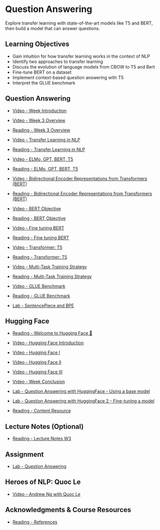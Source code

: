 # Question Answering

Explore transfer learning with state-of-the-art models like T5 and BERT, then build a model that can answer questions.

## Learning Objectives

- Gain intuition for how transfer learning works in the context of NLP
- Identify two approaches to transfer learning
- Discuss the evolution of language models from CBOW to T5 and Bert
- Fine-tune BERT on a dataset
- Implement context-based question answering with T5
- Interpret the GLUE benchmark

## Question Answering

- [Video - Week Introduction](https://www.coursera.org/learn/attention-models-in-nlp/lecture/aoycG/week-introduction)

- [Video - Week 3 Overview](https://www.coursera.org/learn/attention-models-in-nlp/lecture/SMxuK/week-3-overview)

- [Reading - Week 3 Overview](https://www.coursera.org/learn/attention-models-in-nlp/supplement/b1XuK/week-3-overview)

- [Video - Transfer Learning in NLP](https://www.coursera.org/learn/attention-models-in-nlp/lecture/qMRXX/transfer-learning-in-nlp)

- [Reading - Transfer Learning in NLP](https://www.coursera.org/learn/attention-models-in-nlp/supplement/6q7Xl/transfer-learning-in-nlp)

- [Video - ELMo, GPT, BERT, T5](https://www.coursera.org/learn/attention-models-in-nlp/lecture/iPUp8/elmo-gpt-bert-t5)

- [Reading - ELMo, GPT, BERT, T5](https://www.coursera.org/learn/attention-models-in-nlp/supplement/2j4D3/elmo-gpt-bert-t5)

- [Video - Bidirectional Encoder Representations from Transformers (BERT)](https://www.coursera.org/learn/attention-models-in-nlp/lecture/lZX7F/bidirectional-encoder-representations-from-transformers-bert)

- [Reading - Bidirectional Encoder Representations from Transformers (BERT)](https://www.coursera.org/learn/attention-models-in-nlp/supplement/Ly0mk/bidirectional-encoder-representations-from-transformers-bert)

- [Video - BERT Objective](https://www.coursera.org/learn/attention-models-in-nlp/lecture/1g8LM/bert-objective)

- [Reading - BERT Objective](https://www.coursera.org/learn/attention-models-in-nlp/supplement/TXXrt/bert-objective)

- [Video - Fine tuning BERT](https://www.coursera.org/learn/attention-models-in-nlp/lecture/EMBvt/fine-tuning-bert)

- [Reading - Fine tuning BERT](https://www.coursera.org/learn/attention-models-in-nlp/supplement/CSZpm/fine-tuning-bert)

- [Video - Transformer: T5](https://www.coursera.org/learn/attention-models-in-nlp/lecture/dDSZk/transformer-t5)

- [Reading - Transformer: T5](https://www.coursera.org/learn/attention-models-in-nlp/supplement/5PZLm/transformer-t5)

- [Video - Multi-Task Training Strategy](https://www.coursera.org/learn/attention-models-in-nlp/lecture/vhRkb/multi-task-training-strategy)

- [Reading - Multi-Task Training Strategy](https://www.coursera.org/learn/attention-models-in-nlp/supplement/dg3wb/multi-task-training-strategy)

- [Video - GLUE Benchmark](https://www.coursera.org/learn/attention-models-in-nlp/lecture/h2IJz/glue-benchmark)

- [Reading - GLUE Benchmark](https://www.coursera.org/learn/attention-models-in-nlp/supplement/epY9s/glue-benchmark)

- [Lab - SentencePiece and BPE](./Labs/C4W3_SentencePiece_and_BPE.ipynb)

## Hugging Face

- [Reading - Welcome to Hugging Face 🤗](https://www.coursera.org/learn/attention-models-in-nlp/supplement/6DnvX/welcome-to-hugging-face-nak)

- [Video - Hugging Face Introduction](https://www.coursera.org/learn/attention-models-in-nlp/lecture/Xtxav/hugging-face-introduction)

- [Video - Hugging Face I](https://www.coursera.org/learn/attention-models-in-nlp/lecture/vFKh2/hugging-face-i)

- [Video - Hugging Face II](https://www.coursera.org/learn/attention-models-in-nlp/lecture/el1tC/hugging-face-ii)

- [Video - Hugging Face III](https://www.coursera.org/learn/attention-models-in-nlp/lecture/ssUbG/hugging-face-iii)

- [Video - Week Conclusion](https://www.coursera.org/learn/attention-models-in-nlp/lecture/FIzSZ/week-conclusion)

- [Lab - Question Answering with HuggingFace - Using a base model](./Labs/C4W3_HF_Lab1_QA_BERT.ipynb)

- [Lab - Question Answering with HuggingFace 2 - Fine-tuning a model](./Labs/C4W3_HF_Lab2_QA_BERT.ipynb)

- [Reading - Content Resource](https://www.coursera.org/learn/attention-models-in-nlp/supplement/IHbrg/links-to-the-resources)

## Lecture Notes (Optional)

- [Reading - Lecture Notes W3](./Readings/C4_W3.pdf)

## Assignment

- [Lab - Question Answering](./Labs/C4W3_Assignment.ipynb)

## Heroes of NLP: Quoc Le

- [Video - Andrew Ng with Quoc Le](https://www.coursera.org/learn/attention-models-in-nlp/lecture/oPZYO/andrew-ng-with-quoc-le)

## Acknowledgments & Course Resources

- [Reading - References](https://www.coursera.org/learn/attention-models-in-nlp/supplement/IHbrg/references)
